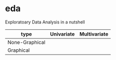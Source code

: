 # eda
Exploratoary Data Analysis in a nutshell

type           | Univariate    | Multivariate
-------------- | ------------- | -------------
None-Graphical | 
Graphical      |